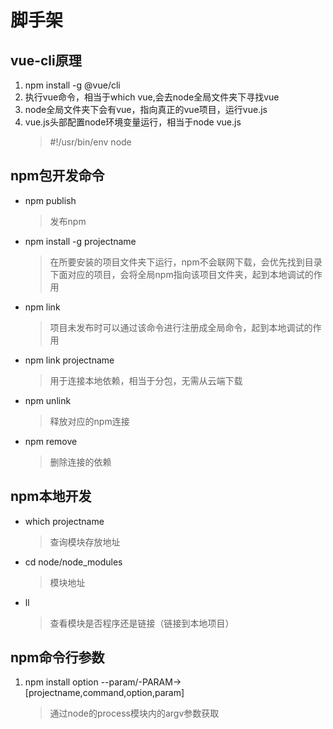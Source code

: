 
# 脚手架

## vue-cli原理

1. npm install -g @vue/cli
1. 执行vue命令，相当于which vue,会去node全局文件夹下寻找vue
1. node全局文件夹下会有vue，指向真正的vue项目，运行vue.js
1. vue.js头部配置node环境变量运行，相当于node vue.js
   > #!/usr/bin/env node

## npm包开发命令

- npm publish
  > 发布npm
- npm install -g projectname
  > 在所要安装的项目文件夹下运行，npm不会联网下载，会优先找到目录下面对应的项目，会将全局npm指向该项目文件夹，起到本地调试的作用
- npm link
  > 项目未发布时可以通过该命令进行注册成全局命令，起到本地调试的作用
- npm link projectname
  > 用于连接本地依赖，相当于分包，无需从云端下载
- npm unlink
  > 释放对应的npm连接
- npm remove
  > 删除连接的依赖

## npm本地开发

- which projectname
  > 查询模块存放地址
- cd node/node_modules
  > 模块地址
- ll
  > 查看模块是否程序还是链接（链接到本地项目）

## npm命令行参数
1. npm install option --param/-PARAM->[projectname,command,option,param]
   > 通过node的process模块内的argv参数获取